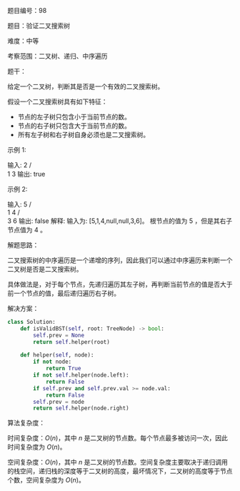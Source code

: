 题目编号：98

题目：验证二叉搜索树

难度：中等

考察范围：二叉树、递归、中序遍历

题干：

给定一个二叉树，判断其是否是一个有效的二叉搜索树。

假设一个二叉搜索树具有如下特征：

- 节点的左子树只包含小于当前节点的数。
- 节点的右子树只包含大于当前节点的数。
- 所有左子树和右子树自身必须也是二叉搜索树。

示例 1:

输入:
    2
   / \
  1   3
输出: true

示例 2:

输入:
    5
   / \
  1   4
     / \
    3   6
输出: false
解释: 输入为: [5,1,4,null,null,3,6]。
     根节点的值为 5 ，但是其右子节点值为 4 。

解题思路：

二叉搜索树的中序遍历是一个递增的序列，因此我们可以通过中序遍历来判断一个二叉树是否是二叉搜索树。

具体做法是，对于每个节点，先递归遍历其左子树，再判断当前节点的值是否大于前一个节点的值，最后递归遍历右子树。

解决方案：

```python
class Solution:
    def isValidBST(self, root: TreeNode) -> bool:
        self.prev = None
        return self.helper(root)
    
    def helper(self, node):
        if not node:
            return True
        if not self.helper(node.left):
            return False
        if self.prev and self.prev.val >= node.val:
            return False
        self.prev = node
        return self.helper(node.right)
```

算法复杂度：

时间复杂度：$O(n)$，其中 $n$ 是二叉树的节点数。每个节点最多被访问一次，因此时间复杂度为 $O(n)$。

空间复杂度：$O(n)$，其中 $n$ 是二叉树的节点数。空间复杂度主要取决于递归调用的栈空间，递归栈的深度等于二叉树的高度，最坏情况下，二叉树的高度等于节点个数，空间复杂度为 $O(n)$。